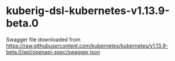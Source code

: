 # kuberig-dsl-kubernetes-v1.13.9-beta.0

Swagger file downloaded from https://raw.githubusercontent.com/kubernetes/kubernetes/v1.13.9-beta.0/api/openapi-spec/swagger.json
